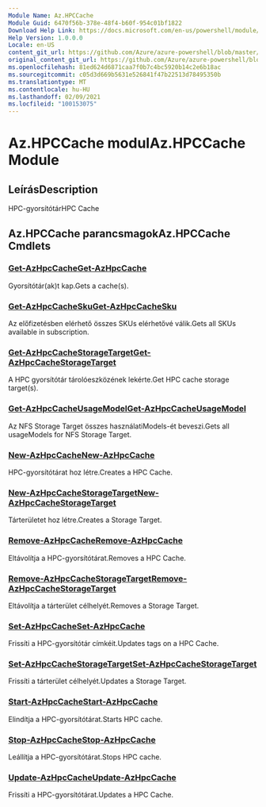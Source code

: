 ```yaml
---
Module Name: Az.HPCCache
Module Guid: 6470f56b-378e-48f4-b60f-954c01bf1822
Download Help Link: https://docs.microsoft.com/en-us/powershell/module/az.hpccache
Help Version: 1.0.0.0
Locale: en-US
content_git_url: https://github.com/Azure/azure-powershell/blob/master/src/HPCCache/HPCCache/help/Az.HPCCache.md
original_content_git_url: https://github.com/Azure/azure-powershell/blob/master/src/HPCCache/HPCCache/help/Az.HPCCache.md
ms.openlocfilehash: 81ed624d6871caa7f0b7c4bc5920b14c2e6b18ac
ms.sourcegitcommit: c05d3d669b5631e526841f47b22513d78495350b
ms.translationtype: MT
ms.contentlocale: hu-HU
ms.lasthandoff: 02/09/2021
ms.locfileid: "100153075"
---
```

# <span data-ttu-id="061d5-101">Az.HPCCache modul</span><span class="sxs-lookup"><span data-stu-id="061d5-101">Az.HPCCache Module</span></span>
## <span data-ttu-id="061d5-102">Leírás</span><span class="sxs-lookup"><span data-stu-id="061d5-102">Description</span></span>
<span data-ttu-id="061d5-103">HPC-gyorsítótár</span><span class="sxs-lookup"><span data-stu-id="061d5-103">HPC Cache</span></span>

## <span data-ttu-id="061d5-104">Az.HPCCache parancsmagok</span><span class="sxs-lookup"><span data-stu-id="061d5-104">Az.HPCCache Cmdlets</span></span>
### [<span data-ttu-id="061d5-105">Get-AzHpcCache</span><span class="sxs-lookup"><span data-stu-id="061d5-105">Get-AzHpcCache</span></span>](Get-AzHpcCache.md)
<span data-ttu-id="061d5-106">Gyorsítótár(ak)t kap.</span><span class="sxs-lookup"><span data-stu-id="061d5-106">Gets a cache(s).</span></span>

### [<span data-ttu-id="061d5-107">Get-AzHpcCacheSku</span><span class="sxs-lookup"><span data-stu-id="061d5-107">Get-AzHpcCacheSku</span></span>](Get-AzHpcCacheSku.md)
<span data-ttu-id="061d5-108">Az előfizetésben elérhető összes SKUs elérhetővé válik.</span><span class="sxs-lookup"><span data-stu-id="061d5-108">Gets all SKUs available in subscription.</span></span>

### [<span data-ttu-id="061d5-109">Get-AzHpcCacheStorageTarget</span><span class="sxs-lookup"><span data-stu-id="061d5-109">Get-AzHpcCacheStorageTarget</span></span>](Get-AzHpcCacheStorageTarget.md)
<span data-ttu-id="061d5-110">A HPC gyorsítótár tárolóeszközének lekérte.</span><span class="sxs-lookup"><span data-stu-id="061d5-110">Get HPC cache storage target(s).</span></span>

### [<span data-ttu-id="061d5-111">Get-AzHpcCacheUsageModel</span><span class="sxs-lookup"><span data-stu-id="061d5-111">Get-AzHpcCacheUsageModel</span></span>](Get-AzHpcCacheUsageModel.md)
<span data-ttu-id="061d5-112">Az NFS Storage Target összes használatiModels-ét beveszi.</span><span class="sxs-lookup"><span data-stu-id="061d5-112">Gets all usageModels for NFS Storage Target.</span></span>

### [<span data-ttu-id="061d5-113">New-AzHpcCache</span><span class="sxs-lookup"><span data-stu-id="061d5-113">New-AzHpcCache</span></span>](New-AzHpcCache.md)
<span data-ttu-id="061d5-114">HPC-gyorsítótárat hoz létre.</span><span class="sxs-lookup"><span data-stu-id="061d5-114">Creates a HPC Cache.</span></span>

### [<span data-ttu-id="061d5-115">New-AzHpcCacheStorageTarget</span><span class="sxs-lookup"><span data-stu-id="061d5-115">New-AzHpcCacheStorageTarget</span></span>](New-AzHpcCacheStorageTarget.md)
<span data-ttu-id="061d5-116">Tárterületet hoz létre.</span><span class="sxs-lookup"><span data-stu-id="061d5-116">Creates a Storage Target.</span></span>

### [<span data-ttu-id="061d5-117">Remove-AzHpcCache</span><span class="sxs-lookup"><span data-stu-id="061d5-117">Remove-AzHpcCache</span></span>](Remove-AzHpcCache.md)
<span data-ttu-id="061d5-118">Eltávolítja a HPC-gyorsítótárat.</span><span class="sxs-lookup"><span data-stu-id="061d5-118">Removes a HPC Cache.</span></span>

### [<span data-ttu-id="061d5-119">Remove-AzHpcCacheStorageTarget</span><span class="sxs-lookup"><span data-stu-id="061d5-119">Remove-AzHpcCacheStorageTarget</span></span>](Remove-AzHpcCacheStorageTarget.md)
<span data-ttu-id="061d5-120">Eltávolítja a tárterület célhelyét.</span><span class="sxs-lookup"><span data-stu-id="061d5-120">Removes a Storage Target.</span></span>

### [<span data-ttu-id="061d5-121">Set-AzHpcCache</span><span class="sxs-lookup"><span data-stu-id="061d5-121">Set-AzHpcCache</span></span>](Set-AzHpcCache.md)
<span data-ttu-id="061d5-122">Frissíti a HPC-gyorsítótár címkéit.</span><span class="sxs-lookup"><span data-stu-id="061d5-122">Updates tags on a HPC Cache.</span></span>

### [<span data-ttu-id="061d5-123">Set-AzHpcCacheStorageTarget</span><span class="sxs-lookup"><span data-stu-id="061d5-123">Set-AzHpcCacheStorageTarget</span></span>](Set-AzHpcCacheStorageTarget.md)
<span data-ttu-id="061d5-124">Frissíti a tárterület célhelyét.</span><span class="sxs-lookup"><span data-stu-id="061d5-124">Updates a Storage Target.</span></span>

### [<span data-ttu-id="061d5-125">Start-AzHpcCache</span><span class="sxs-lookup"><span data-stu-id="061d5-125">Start-AzHpcCache</span></span>](Start-AzHpcCache.md)
<span data-ttu-id="061d5-126">Elindítja a HPC-gyorsítótárat.</span><span class="sxs-lookup"><span data-stu-id="061d5-126">Starts HPC cache.</span></span>

### [<span data-ttu-id="061d5-127">Stop-AzHpcCache</span><span class="sxs-lookup"><span data-stu-id="061d5-127">Stop-AzHpcCache</span></span>](Stop-AzHpcCache.md)
<span data-ttu-id="061d5-128">Leállítja a HPC-gyorsítótárat.</span><span class="sxs-lookup"><span data-stu-id="061d5-128">Stops HPC cache.</span></span>

### [<span data-ttu-id="061d5-129">Update-AzHpcCache</span><span class="sxs-lookup"><span data-stu-id="061d5-129">Update-AzHpcCache</span></span>](Update-AzHpcCache.md)
<span data-ttu-id="061d5-130">Frissíti a HPC-gyorsítótárat.</span><span class="sxs-lookup"><span data-stu-id="061d5-130">Updates a HPC Cache.</span></span>

